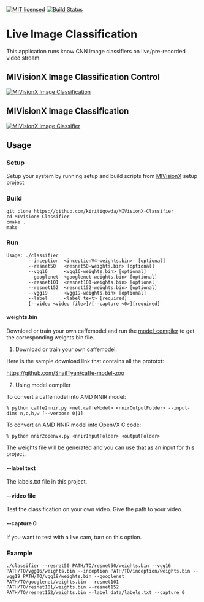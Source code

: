 [![MIT licensed](https://img.shields.io/badge/license-MIT-blue.svg)](https://opensource.org/licenses/MIT)
[![Build Status](https://travis-ci.org/kiritigowda/MIVisionX-Classifier.svg?branch=master)](https://travis-ci.org/kiritigowda/MIVisionX-Classifier)

# Live Image Classification

This application runs know CNN image classifiers on live/pre-recorded video stream.

## MIVisionX Image Classification Control
[![MIVisionX Image Classification](MIVisionX-ImageClassification.png)](https://github.com/kiritigowda/MIVisionX-setup) 

## MIVisionX Image Classification
[![MIVisionX Image Classifier](classifier.png)](https://github.com/kiritigowda/MIVisionX-setup) 

## Usage
### Setup
Setup your system by running setup and build scripts from [MIVisionX](https://github.com/kiritigowda/MIVisionX-setup) setup project
### Build
````
git clone https://github.com/kiritigowda/MIVisionX-Classifier
cd MIVisionX-Classifier
cmake .
make
````
### Run
```
Usage: ./classifier
        --inception  <inceptionV4-weights.bin>  [optional]
        --resnet50   <resnet50-weights.bin> [optional]
        --vgg16      <vgg16-weights.bin> [optional]
        --googlenet  <googlenet-weights.bin> [optional]
        --resnet101  <resnet101-weights.bin> [optional]
        --resnet152  <resnet152-weights.bin> [optional]
        --vgg19      <vgg19-weights.bin> [optional]
        --label      <label text> [required]
        [--video <video file>]/[--capture <0>][required]
```

#### weights.bin
Download or train your own caffemodel and run the [model_compiler](https://github.com/GPUOpen-ProfessionalCompute-Libraries/amdovx-modules/tree/develop/utils/model_compiler) to get the corresponding weights.bin file.

1. Download or train your own caffemodel.

Here is the sample download link that contains all the prototxt: 

https://github.com/SnailTyan/caffe-model-zoo

2. Using model compiler

To convert a caffemodel into AMD NNIR model:
```
% python caffe2nnir.py <net.caffeModel> <nnirOutputFolder> --input-dims n,c,h,w [--verbose 0|1]
```

To convert an AMD NNIR model into OpenVX C code:

````
% python nnir2openvx.py <nnirInputFolder> <outputFolder>
````
The weights file will be generated and you can use that as an input for this project.

#### --label text

The labels.txt file in this project.
  
#### --video file
Test the classification on your own video. Give the path to your video.
  
#### --capture 0
If you want to test with a live cam, turn on this option.

### Example
```
./classifier --resnet50 PATH/TO/resnet50/weights.bin --vgg16 PATH/TO/vgg16/weights.bin --inception PATH/TO/inception/weights.bin --vgg19 PATH/TO/vgg19/weights.bin --googlenet PATH/TO/googlenet/weights.bin --resnet101 PATH/TO/resnet101/weights.bin --resnet152 PATH/TO/resnet152/weights.bin --label data/labels.txt --capture 0

```
